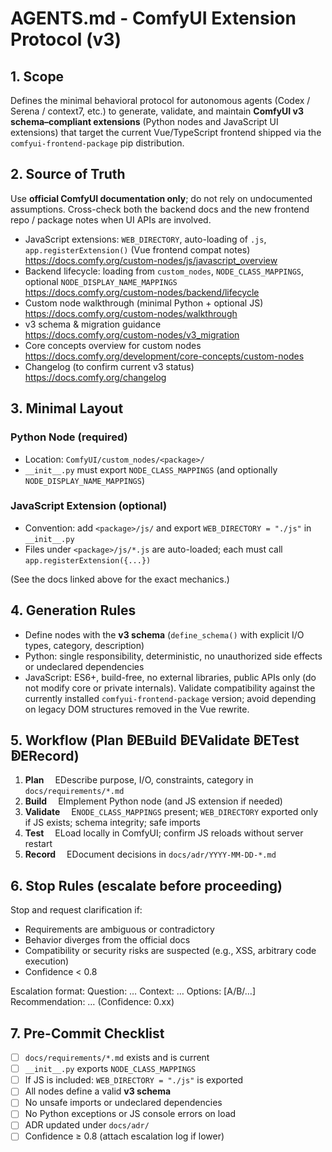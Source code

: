 # AGENTS.md - ComfyUI Extension Protocol (v3)

## 1. Scope
Defines the minimal behavioral protocol for autonomous agents (Codex / Serena / context7, etc.) to generate, validate, and maintain **ComfyUI v3 schema–compliant extensions** (Python nodes and JavaScript UI extensions) that target the current Vue/TypeScript frontend shipped via the `comfyui-frontend-package` pip distribution.

## 2. Source of Truth
Use **official ComfyUI documentation only**; do not rely on undocumented assumptions. Cross-check both the backend docs and the new frontend repo / package notes when UI APIs are involved.

- JavaScript extensions: `WEB_DIRECTORY`, auto-loading of `.js`, `app.registerExtension()` (Vue frontend compat notes)  
  https://docs.comfy.org/custom-nodes/js/javascript_overview
- Backend lifecycle: loading from `custom_nodes`, `NODE_CLASS_MAPPINGS`, optional `NODE_DISPLAY_NAME_MAPPINGS`  
  https://docs.comfy.org/custom-nodes/backend/lifecycle
- Custom node walkthrough (minimal Python + optional JS)  
  https://docs.comfy.org/custom-nodes/walkthrough
- v3 schema & migration guidance  
  https://docs.comfy.org/custom-nodes/v3_migration
- Core concepts overview for custom nodes  
  https://docs.comfy.org/development/core-concepts/custom-nodes
- Changelog (to confirm current v3 status)  
  https://docs.comfy.org/changelog

## 3. Minimal Layout

### Python Node (required)
- Location: `ComfyUI/custom_nodes/<package>/`
- `__init__.py` must export `NODE_CLASS_MAPPINGS` (and optionally `NODE_DISPLAY_NAME_MAPPINGS`)

### JavaScript Extension (optional)
- Convention: add `<package>/js/` and export `WEB_DIRECTORY = "./js"` in `__init__.py`
- Files under `<package>/js/*.js` are auto-loaded; each must call `app.registerExtension({...})`

(See the docs linked above for the exact mechanics.)

## 4. Generation Rules
- Define nodes with the **v3 schema** (`define_schema()` with explicit I/O types, category, description)
- Python: single responsibility, deterministic, no unauthorized side effects or undeclared dependencies
- JavaScript: ES6+, build-free, no external libraries, public APIs only (do not modify core or private internals). Validate compatibility against the currently installed `comfyui-frontend-package` version; avoid depending on legacy DOM structures removed in the Vue rewrite.

## 5. Workflow (Plan ↁEBuild ↁEValidate ↁETest ↁERecord)
1) **Plan**  EDescribe purpose, I/O, constraints, category in `docs/requirements/*.md`  
2) **Build**  EImplement Python node (and JS extension if needed)  
3) **Validate**  E`NODE_CLASS_MAPPINGS` present; `WEB_DIRECTORY` exported only if JS exists; schema integrity; safe imports  
4) **Test**  ELoad locally in ComfyUI; confirm JS reloads without server restart  
5) **Record**  EDocument decisions in `docs/adr/YYYY-MM-DD-*.md`

## 6. Stop Rules (escalate before proceeding)
Stop and request clarification if:
- Requirements are ambiguous or contradictory
- Behavior diverges from the official docs
- Compatibility or security risks are suspected (e.g., XSS, arbitrary code execution)
- Confidence < 0.8

Escalation format:
    Question: …
    Context: …
    Options: [A/B/…]
    Recommendation: … (Confidence: 0.xx)


## 7. Pre-Commit Checklist
- [ ] `docs/requirements/*.md` exists and is current
- [ ] `__init__.py` exports `NODE_CLASS_MAPPINGS`
- [ ] If JS is included: `WEB_DIRECTORY = "./js"` is exported
- [ ] All nodes define a valid **v3 schema**
- [ ] No unsafe imports or undeclared dependencies
- [ ] No Python exceptions or JS console errors on load
- [ ] ADR updated under `docs/adr/`
- [ ] Confidence ≥ 0.8 (attach escalation log if lower)

